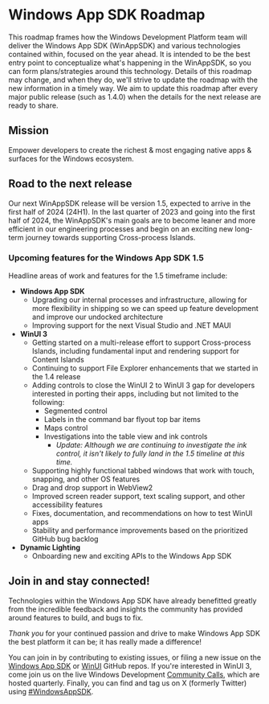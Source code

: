 # Windows App SDK Roadmap
This roadmap frames how the Windows Development Platform team will deliver the Windows App SDK (WinAppSDK) and various technologies contained within, focused on the year ahead. It is intended to be the best entry point to conceptualize what's happening in the WinAppSDK, so you can form plans/strategies around this technology.
Details of this roadmap may change, and when they do, we'll strive to update the roadmap with the new information in a timely way. We aim to update this roadmap after every major public release (such as 1.4.0) when the details for the next release are ready to share.

## Mission

Empower developers to create the richest & most engaging native apps & surfaces for the Windows ecosystem.

## Road to the next release

Our next WinAppSDK release will be version 1.5, expected to arrive in the first half of 2024 (24H1). 
In the last quarter of 2023 and going into the first half of 2024, the WinAppSDK's main goals are to become leaner and more efficient in our engineering processes and begin on an exciting new long-term journey towards supporting Cross-process Islands.

### Upcoming features for the Windows App SDK 1.5

Headline areas of work and features for the 1.5 timeframe include:

- **Windows App SDK** 
  - Upgrading our internal processes and infrastructure, allowing for more flexibility in shipping so we can speed up feature development and improve our undocked architecture
  - Improving support for the next Visual Studio and .NET MAUI
- **WinUI 3**
  - Getting started on a multi-release effort to support Cross-process Islands, including fundamental input and rendering support for Content Islands
  - Continuing to support File Explorer enhancements that we started in the 1.4 release
  - Adding controls to close the WinUI 2 to WinUI 3 gap for developers interested in porting their apps, including but not limited to the following:
    - Segmented control
    - Labels in the command bar flyout top bar items
    - Maps control
    - Investigations into the table view and ink controls
      - *Update: Although we are continuing to investigate the ink control, it isn't likely to fully land in the 1.5 timeline at this time.*
  - Supporting highly functional tabbed windows that work with touch, snapping, and other OS features
  - Drag and drop support in WebView2
  - Improved screen reader support, text scaling support, and other accessibility features
  - Fixes, documentation, and recommendations on how to test WinUI apps
  - Stability and performance improvements based on the prioritized GitHub bug backlog
- **Dynamic Lighting**
  - Onboarding new and exciting APIs to the Windows App SDK

## Join in and stay connected!

Technologies within the Windows App SDK have already benefitted greatly from the incredible feedback and insights the community has provided around features to build, and bugs to fix. 

*Thank you* for your continued passion and drive to make Windows App SDK the best platform it can be; it has really made a difference!

You can join in by contributing to existing issues, or filing a new issue on the [Windows App SDK](https://github.com/microsoft/WindowsAppSDK) or [WinUI](https://github.com/microsoft/microsoft-ui-xaml) GitHub repos. If you're interested in WinUI 3, come join us on the live Windows Development [Community Calls](https://www.youtube.com/playlist?list=PLI_J2v67C23ZqsolUDaHoFkF1GKvGrttB), which are hosted quarterly. Finally, you can find and tag us on X (formerly Twitter) using [#WindowsAppSDK](https://twitter.com/search?q=%23WindowsAppSDK).